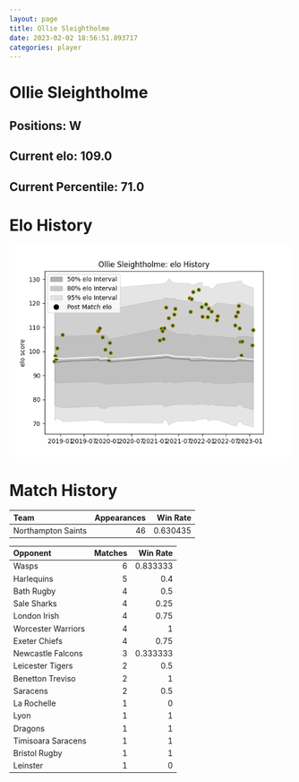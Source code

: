 ```yaml
---  
layout: page  
title: Ollie Sleightholme  
date: 2023-02-02 18:56:51.893717  
categories: player  
---
```

# Ollie Sleightholme

## Positions: W

## Current elo: 109.0

## Current Percentile: 71.0

# Elo History


![elo history](history_OllieSleightholme.png)
# Match History


| Team               |   Appearances |   Win Rate |
|:-------------------|--------------:|-----------:|
| Northampton Saints |            46 |   0.630435 |

| Opponent           |   Matches |   Win Rate |
|:-------------------|----------:|-----------:|
| Wasps              |         6 |   0.833333 |
| Harlequins         |         5 |   0.4      |
| Bath Rugby         |         4 |   0.5      |
| Sale Sharks        |         4 |   0.25     |
| London Irish       |         4 |   0.75     |
| Worcester Warriors |         4 |   1        |
| Exeter Chiefs      |         4 |   0.75     |
| Newcastle Falcons  |         3 |   0.333333 |
| Leicester Tigers   |         2 |   0.5      |
| Benetton Treviso   |         2 |   1        |
| Saracens           |         2 |   0.5      |
| La Rochelle        |         1 |   0        |
| Lyon               |         1 |   1        |
| Dragons            |         1 |   1        |
| Timisoara Saracens |         1 |   1        |
| Bristol Rugby      |         1 |   1        |
| Leinster           |         1 |   0        |